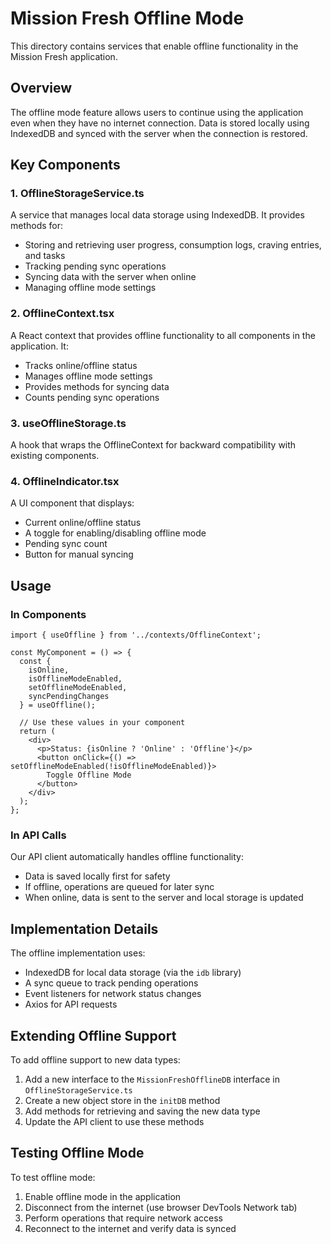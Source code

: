 # Mission Fresh Offline Mode

This directory contains services that enable offline functionality in the Mission Fresh application.

## Overview

The offline mode feature allows users to continue using the application even when they have no internet connection. Data is stored locally using IndexedDB and synced with the server when the connection is restored.

## Key Components

### 1. OfflineStorageService.ts

A service that manages local data storage using IndexedDB. It provides methods for:

- Storing and retrieving user progress, consumption logs, craving entries, and tasks
- Tracking pending sync operations
- Syncing data with the server when online
- Managing offline mode settings

### 2. OfflineContext.tsx

A React context that provides offline functionality to all components in the application. It:

- Tracks online/offline status
- Manages offline mode settings
- Provides methods for syncing data
- Counts pending sync operations

### 3. useOfflineStorage.ts

A hook that wraps the OfflineContext for backward compatibility with existing components.

### 4. OfflineIndicator.tsx

A UI component that displays:

- Current online/offline status
- A toggle for enabling/disabling offline mode
- Pending sync count
- Button for manual syncing

## Usage

### In Components

```tsx
import { useOffline } from '../contexts/OfflineContext';

const MyComponent = () => {
  const { 
    isOnline, 
    isOfflineModeEnabled, 
    setOfflineModeEnabled,
    syncPendingChanges
  } = useOffline();

  // Use these values in your component
  return (
    <div>
      <p>Status: {isOnline ? 'Online' : 'Offline'}</p>
      <button onClick={() => setOfflineModeEnabled(!isOfflineModeEnabled)}>
        Toggle Offline Mode
      </button>
    </div>
  );
};
```

### In API Calls

Our API client automatically handles offline functionality:

- Data is saved locally first for safety
- If offline, operations are queued for later sync
- When online, data is sent to the server and local storage is updated

## Implementation Details

The offline implementation uses:

- IndexedDB for local data storage (via the `idb` library)
- A sync queue to track pending operations
- Event listeners for network status changes
- Axios for API requests

## Extending Offline Support

To add offline support to new data types:

1. Add a new interface to the `MissionFreshOfflineDB` interface in `OfflineStorageService.ts`
2. Create a new object store in the `initDB` method
3. Add methods for retrieving and saving the new data type
4. Update the API client to use these methods

## Testing Offline Mode

To test offline mode:

1. Enable offline mode in the application
2. Disconnect from the internet (use browser DevTools Network tab)
3. Perform operations that require network access
4. Reconnect to the internet and verify data is synced 